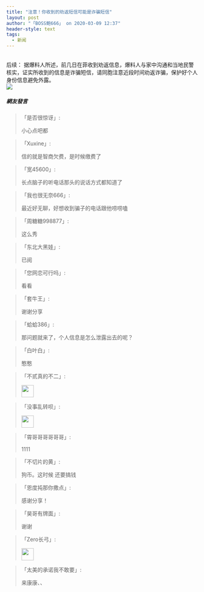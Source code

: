 ```yaml
---
title: "注意！你收到的劝返短信可能是诈骗短信"
layout: post
author: "「BOSS鲍666」 on 2020-03-09 12:37"
header-style: text
tags:
  - 新闻
---
```


<br>
后续：
<input type="hidden" value="菲乐园提供">据爆料人所述，前几日在菲收到劝返信息，爆料人与家中沟通和当地民警核实，证实所收到的信息是诈骗短信，请同胞注意近段时间劝返诈骗，保护好个人身份信息避免外露。
<br>
<img src="http://images.feileyuan.com/images/ueditor/2020030912360000401342.png">

##### 網友發言 
> 「是否很惊讶」:
> <p>小心点吧都</p>

> 「Xuxine」:
> <p>信的就是智商欠费，是时候缴费了</p>

> 「宽45600」:
> <p>长点脑子的听电话那头的说话方式都知道了</p>

> 「我也很无奈666」:
> <p>最近好无聊，好想收到骗子的电话跟他唠唠嗑</p>

> 「周糖糖998877」:
> <p>这么秀</p>

> 「东北大黑娃」:
> <p>已阅</p>

> 「您网恋可行吗」:
> <p>看看</p>

> 「套牛王」:
> <p>谢谢分享</p>

> 「蛤蛤386」:
> <p>那问题就来了，个人信息是怎么泄露出去的呢？</p>

> 「白叶白」:
> <p>憨憨</p>

> 「不贰真的不二」:
> <p><img src="http://images.feileyuan.com/images/ueditor/dialogs/emotion/images/default/df_006.gif" width="32" height="32"></p>

> 「没事乱转呗」:
> <p><img src="http://images.feileyuan.com/images/ueditor/dialogs/emotion/images/default/df_006.gif" width="32" height="32"></p>

> 「霄哥哥哥哥哥哥」:
> <p>1111</p>

> 「不切片的黄」:
> <p>狗币。这时候 还要搞钱</p>

> 「恩度扽那你撒点」:
> <p>感谢分享！</p>

> 「昊哥有牌面」:
> <p>谢谢</p>

> 「Zero长弓」:
> <p><img src="http://images.feileyuan.com/images/ueditor/dialogs/emotion/images/default/df_026.gif" width="32" height="32"></p>

> 「太美的承诺我不敢要」:
> <p>来康康、、</p>


